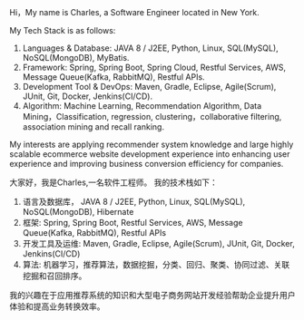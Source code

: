 Hi，My name is Charles, a Software Engineer located in New York.

My Tech Stack is as follows:
1. Languages & Database: JAVA 8 / J2EE, Python, Linux, SQL(MySQL), NoSQL(MongoDB), MyBatis. 
2. Framework: Spring, Spring Boot, Spring Cloud, Restful Services, AWS, Message Queue(Kafka, RabbitMQ), Restful APIs.
3. Development Tool & DevOps: Maven, Gradle, Eclipse, Agile(Scrum), JUnit, Git, Docker, Jenkins(CI/CD).
4. Algorithm: Machine Learning, Recommendation Algorithm, Data Mining，Classification, regression, clustering，collaborative filtering, association mining and recall ranking.

My interests are applying recommender system knowledge and large highly scalable ecommerce website development experience into enhancing user experience and improving business conversion efficiency for companies.

大家好，我是Charles,一名软件工程师。
我的技术栈如下：
1. 语言及数据库， JAVA 8 / J2EE, Python, Linux, SQL(MySQL), NoSQL(MongoDB), Hibernate 
2. 框架: Spring, Spring Boot, Restful Services, AWS, Message Queue(Kafka, RabbitMQ), Restful APIs
3. 开发工具及运维: Maven, Gradle, Eclipse, Agile(Scrum), JUnit, Git, Docker, Jenkins(CI/CD)
4. 算法: 机器学习，推荐算法，数据挖掘，分类、回归、聚类、协同过滤、关联挖掘和召回排序。

我的兴趣在于应用推荐系统的知识和大型电子商务网站开发经验帮助企业提升用户体验和提高业务转换效率。
